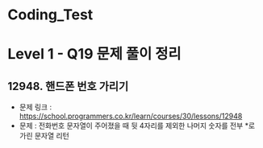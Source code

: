 # Coding_Test

# Level 1 - Q19 문제 풀이 정리

## 12948. 핸드폰 번호 가리기
- 문제 링크 : https://school.programmers.co.kr/learn/courses/30/lessons/12948
- 문제 : 전화번호 문자열이 주어졌을 때 뒷 4자리를 제외한 나머지 숫자를 전부 *로 가린 문자열 리턴